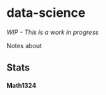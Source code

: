 # data-science
*WIP - This is a work in progress*

Notes about 

## Stats 
#### Math1324
<!--stackedit_data:
eyJoaXN0b3J5IjpbNDY5MTg5MjkxXX0=
-->